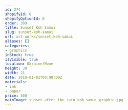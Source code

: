 ```yaml
---
id: 274
shopifyId: 0
shopifyOptionId: 0
order: 309
title: Sunset Koh Samui
slug: sunset-koh-samui
url: art-works/sunset-koh-samui
aliases: []
categories:
- graphics
inStock: true
isVisible: true
location: Ukraine/Home
height: 30
width: 21
date: 2018-01-01T00:00:00Z
materials:
- ink
- paper
price: 500
mainImage: sunset_after_the_rain_koh_samui_graphic.jpg
---
```

